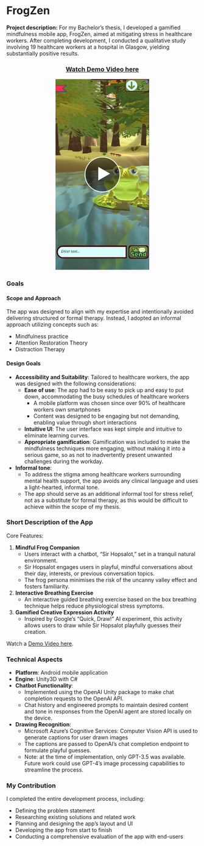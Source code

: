 # FrogZen

**Project description:** For my Bachelor’s thesis, I developed a gamified mindfulness mobile app, FrogZen, aimed at mitigating stress in healthcare workers. After completing development, I conducted a qualitative study involving 19 healthcare workers at a hospital in Glasgow, yielding substantially positive results.

<h3 align="center"><a href="https://youtu.be/RrvcG253V2Y">Watch Demo Video here</a></h3>
<div style="display: flex; justify-content: center;">
  <a href="https://youtu.be/RrvcG253V2Y">
    <img height="500" src="images/frogzen_frog_personification_playbutton.png" alt="FrogZen">
  </a>
</div>

### Goals

#### Scope and Approach

The app was designed to align with my expertise and intentionally avoided delivering structured or formal therapy. Instead, I adopted an informal approach utilizing concepts such as:

-	Mindfulness practice
-	Attention Restoration Theory
-	Distraction Therapy

#### Design Goals

- **Accessibility and Suitability**: Tailored to healthcare workers, the app was designed with the following considerations:
  - **Ease of use**: The app had to be easy to pick up and easy to put down, accommodating the busy schedules of healthcare workers
    - A mobile platform was chosen since over 90% of healthcare workers own smartphones
    - Content was designed to be engaging but not demanding, enabling value through short interactions
  - **Intuitive UI**: The user interface was kept simple and intuitive to eliminate learning curves.
  - **Appropriate gamification**: Gamification was included to make the mindfulness techniques more engaging, without making it into a serious game, so as not to inadvertently present unwanted challenges during the workday.
- **Informal tone**:
  - To address the stigma among healthcare workers surrounding mental health support, the app avoids any clinical language and uses a light-hearted, informal tone.
  - The app should serve as an additional informal tool for stress relief, not as a substitute for formal therapy, as this would be difficult to achieve within the scope of my thesis.

### Short Description of the App

Core Features:

1. **Mindful Frog Companion**
    - Users interact with a chatbot, “Sir Hopsalot,” set in a tranquil natural environment.
    - Sir Hopsalot engages users in playful, mindful conversations about their day, interests, or previous conversation topics.
    - The frog persona minimises the risk of the uncanny valley effect and fosters familiarity.
2. **Interactive Breathing Exercise**
    - An interactive guided breathing exercise based on the box breathing technique helps reduce physiological stress symptoms.
3. **Gamified Creative Expression Activity**
    - Inspired by Google’s “Quick, Draw!” AI experiment, this activity allows users to draw while Sir Hopsalot playfully guesses their creation.

Watch a [Demo Video here](https://youtu.be/RrvcG253V2Y).

### Technical Aspects

- **Platform**: Android mobile application
- **Engine**: Unity3D with C#
- **Chatbot Functionality**:
  - Implemented using the OpenAI Unity package to make chat completion requests to the OpenAI API.
  - Chat history and engineered prompts to maintain desired content and tone in responses from the OpenAI agent are stored locally on the device.
- **Drawing Recognition**:
  - Microsoft Azure’s Cognitive Services: Computer Vision API is used to generate captions for user drawn images
  - The captions are passed to OpenAI’s chat completion endpoint to formulate playful guesses.
  - Note: at the time of implementation, only GPT-3.5 was available. Future work could use GPT-4’s image processing capabilities to streamline the process.

### My Contribution

I completed the entire development process, including:

- Defining the problem statement
- Researching existing solutions and related work
- Planning and designing the app’s layout and UI
- Developing the app from start to finish
- Conducting a comprehensive evaluation of the app with end-users
